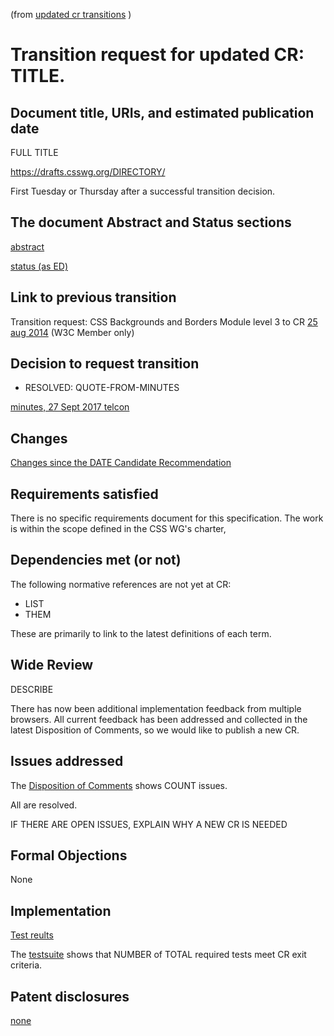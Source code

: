 (from [updated cr transitions](https://www.w3.org/Guide/transitions?profile=CR&cr=substantive) )

# Transition request for updated CR: TITLE.

## Document title, URIs, and estimated publication date

FULL TITLE

https://drafts.csswg.org/DIRECTORY/

First Tuesday or Thursday after a successful transition decision.

## The document Abstract and Status sections

[abstract](https://drafts.csswg.org/DIRECTORY/#abstract)

[status (as ED)](https://drafts.csswg.org/DIRECTORY/#status)

## Link to previous transition

Transition request: CSS Backgrounds and Borders Module level 3 to CR
[25 aug 2014](https://lists.w3.org/Archives/Member/chairs/LINK-TO-PREVIOUS-TRANSITION) (W3C Member only)

## Decision to request transition

  - RESOLVED: QUOTE-FROM-MINUTES

[minutes, 27 Sept 2017 telcon](https://lists.w3.org/Archives/Public/www-style/WHATEVER)

## Changes

[Changes since the DATE Candidate Recommendation](https://drafts.csswg.org/DIRECTORY/#changes)

## Requirements satisfied

There is no specific requirements document for this specification. The work
is within the scope defined in the CSS WG's charter,

## Dependencies met (or not)

The following normative references are not yet at CR:

* LIST
* THEM

These are primarily to link to the latest definitions of each term.

## Wide Review

DESCRIBE

There has now been additional implementation feedback from multiple browsers.
All current feedback has been addressed and collected in the latest Disposition
of Comments, so we would like to publish a new CR.

## Issues addressed

The [Disposition of Comments](https://drafts.csswg.org/DIRECTORY/ISSUES) shows COUNT issues.

All are resolved.

IF THERE ARE OPEN ISSUES, EXPLAIN WHY A NEW CR IS NEEDED

## Formal Objections

None

## Implementation

[Test reults](https://test.csswg.org/suites/TEST_DIR/nightly-unstable/)

The [testsuite](https://test.csswg.org/harness/results/TEST_DIR/grouped/) shows that
NUMBER of TOTAL required tests meet CR exit criteria.

## Patent disclosures

[none](https://www.w3.org/2004/01/pp-impl/32061/status)
